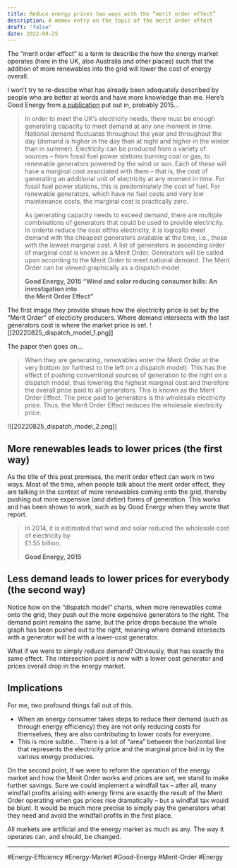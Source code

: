 ```yaml
---
title: Reduce energy prices two ways with the “merit order effect”
description: A memex entry on the topic of the merit order effect
draft: "false"
date: 2022-08-25
---
```


The “merit order effect” is a term to describe the how the energy market operates (here in the UK, also Australia and other places) such that the addition of more renewables into the grid will lower the cost of energy overall.

I won’t try to re-descibe what has already been adequately described by people who are better at words and have more knowledge than me. Here’s Good Energy from [a publication](https://web.archive.org/web/20220119234434/https://www.goodenergy.co.uk/media/1194/wind-and-solar-reducing-consumer-bills-an-investigation-in-to-the-merit.pdf) put out in, probably 2015…

> In order to meet the UK’s electricity needs, there must be enough generating capacity to meet demand at any one moment in time. National demand fluctuates throughout the year and throughout the day (demand is higher in the day than at night and higher in the winter than in summer). Electricity can be produced from a variety of sources – from fossil fuel power stations burning coal or gas, to renewable generators powered by the wind or sun. Each of these will have a marginal cost associated with them – that is, the cost of generating an additional unit of electricity at any moment in time. For fossil fuel power stations, this is predominately the cost of fuel. For renewable generators, which have no fuel costs and very low maintenance costs, the marginal cost is practically zero.
> 
> As generating capacity needs to exceed demand, there are multiple combinations of generators that could be used to provide electricity. In orderto reduce the cost ofthis electricity, it is logicalto meet demand with the cheapest generators available at the time, i.e., those with the lowest marginal cost. A list of generators in ascending order of marginal cost is known as a Merit Order. Generators will be called upon according to the Merit Order to meet national demand. The Merit Order can be viewed graphically as a dispatch model.
> 
> **Good Energy, 2015 “Wind and solar reducing consumer bills: An investigation into**  
> **the Merit Order Effect”**

The first image they provide shows how the electricity price is set by the “Merit Order” of electicity producers. Where demand intersects with the last generators cost is where the market price is set.
![[20220825_dispatch_model_1.png]]

The paper then goes on…

> When they are generating, renewables enter the Merit Order at the very bottom (or furthest to the left on a dispatch model). This has the effect of pushing conventional sources of generation to the right on a dispatch model, thus lowering the highest marginal cost and therefore the overall price paid to all generators. This is known as the Merit Order Effect. The price paid to generators is the wholesale electricity price. Thus, the Merit Order Effect reduces the wholesale electricity price.

![[20220825_dispatch_model_2.png]]
## More renewables leads to lower prices (the first way)

As the title of this post promises, the merit order effect can work in two ways. Most of the time, when people talk about the merit order effect, they are talking in the context of more renewables coming onto the grid, thereby pushing out more expensive (and dirtier) forms of generation. This works and has been shown to work, such as by Good Energy when they wrote that report.

> In 2014, it is estimated that wind and solar reduced the wholesale cost of electricity by  
> £1.55 billion.
> 
> **Good Energy, 2015**

## Less demand leads to lower prices for everybody (the second way)

Notice how on the “dispatch model” charts, when more renewables come onto the grid, they push out the more expensive generators to the right. The demand point remains the same, but the price drops because the whole graph has been pushed out to the right, meaning where demand intersects with a generator will be with a lower-cost generator.

What if we were to simply reduce demand? Obviously, that has exactly the same effect. The intersection point is now with a lower cost generator and prices overall drop in the energy market.

## Implications

For me, two profound things fall out of this.

- When an energy consumer takes steps to reduce their demand (such as through energy efficiency) they are not only reducing costs for themselves, they are also contributing to lower costs for everyone.
- This is more subtle… There is a lot of “area” between the horizontal line that represents the electricity price and the marginal price bid in by the various energy producres.

On the second point, If we were to reform the operation of the energy market and how the Merit Order works and prices are set, we stand to make further savings. Sure we could implement a windfall tax – after all, many windfall profits arising with energy firms are exactly the result of the Merit Order operating when gas prices rise dramatically – but a windfall tax would be blunt. It would be much more precise to simply pay the generators what they need and avoid the windfall profits in the first place.

All markets are artificial and the energy market as much as any. The way it operates can, and should, be changed.

---
#Energy-Efficiency #Energy-Market #Good-Energy #Merit-Order #Energy 